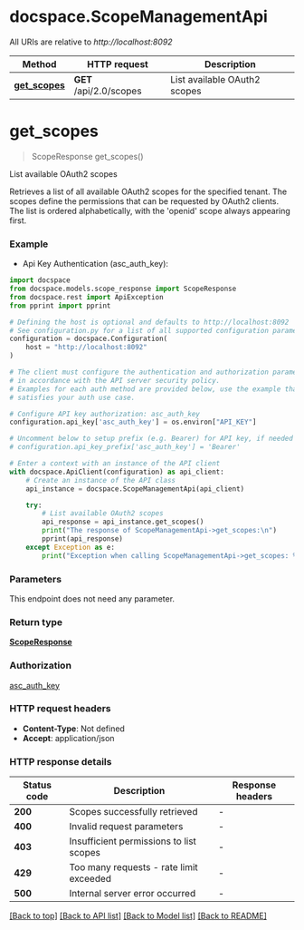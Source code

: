 # docspace.ScopeManagementApi

All URIs are relative to *http://localhost:8092*

Method | HTTP request | Description
------------- | ------------- | -------------
[**get_scopes**](ScopeManagementApi.md#get_scopes) | **GET** /api/2.0/scopes | List available OAuth2 scopes


# **get_scopes**
> ScopeResponse get_scopes()

List available OAuth2 scopes

Retrieves a list of all available OAuth2 scopes for the specified tenant. The scopes define the permissions that can be requested by OAuth2 clients. The list is ordered alphabetically, with the 'openid' scope always appearing first.

### Example

* Api Key Authentication (asc_auth_key):

```python
import docspace
from docspace.models.scope_response import ScopeResponse
from docspace.rest import ApiException
from pprint import pprint

# Defining the host is optional and defaults to http://localhost:8092
# See configuration.py for a list of all supported configuration parameters.
configuration = docspace.Configuration(
    host = "http://localhost:8092"
)

# The client must configure the authentication and authorization parameters
# in accordance with the API server security policy.
# Examples for each auth method are provided below, use the example that
# satisfies your auth use case.

# Configure API key authorization: asc_auth_key
configuration.api_key['asc_auth_key'] = os.environ["API_KEY"]

# Uncomment below to setup prefix (e.g. Bearer) for API key, if needed
# configuration.api_key_prefix['asc_auth_key'] = 'Bearer'

# Enter a context with an instance of the API client
with docspace.ApiClient(configuration) as api_client:
    # Create an instance of the API class
    api_instance = docspace.ScopeManagementApi(api_client)

    try:
        # List available OAuth2 scopes
        api_response = api_instance.get_scopes()
        print("The response of ScopeManagementApi->get_scopes:\n")
        pprint(api_response)
    except Exception as e:
        print("Exception when calling ScopeManagementApi->get_scopes: %s\n" % e)
```



### Parameters

This endpoint does not need any parameter.

### Return type

[**ScopeResponse**](ScopeResponse.md)

### Authorization

[asc_auth_key](../README.md#asc_auth_key)

### HTTP request headers

 - **Content-Type**: Not defined
 - **Accept**: application/json

### HTTP response details

| Status code | Description | Response headers |
|-------------|-------------|------------------|
**200** | Scopes successfully retrieved |  -  |
**400** | Invalid request parameters |  -  |
**403** | Insufficient permissions to list scopes |  -  |
**429** | Too many requests - rate limit exceeded |  -  |
**500** | Internal server error occurred |  -  |

[[Back to top]](#) [[Back to API list]](../README.md#documentation-for-api-endpoints) [[Back to Model list]](../README.md#documentation-for-models) [[Back to README]](../README.md)

